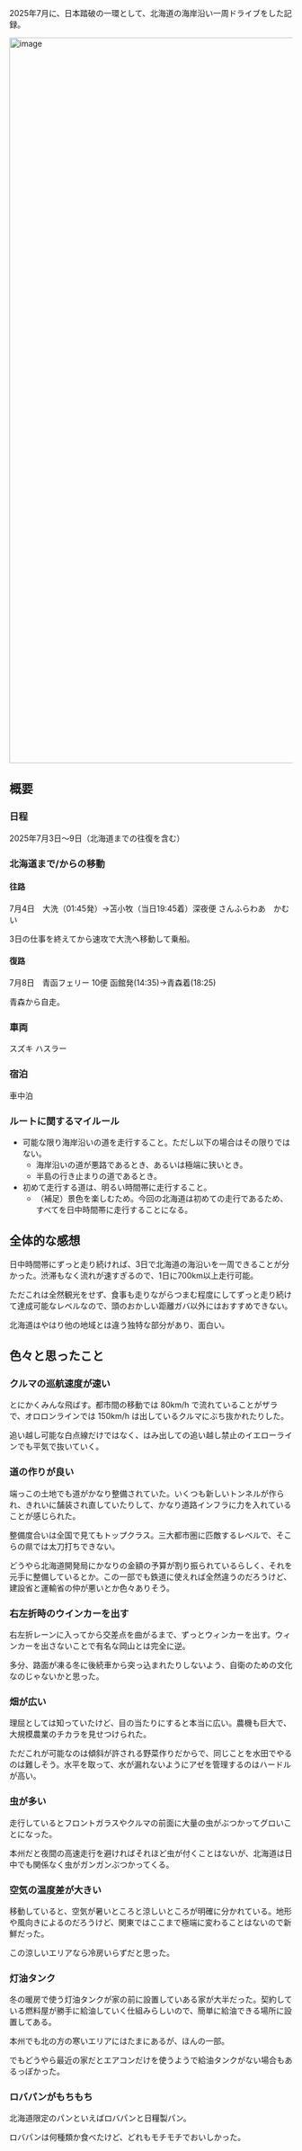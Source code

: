 2025年7月に、日本踏破の一環として、北海道の海岸沿い一周ドライブをした記録。

<img width="1291" alt="image" src="https://github.com/user-attachments/assets/728b553e-3371-4667-bb3c-95b10fbe17ad" />

## 概要

### 日程

2025年7月3日〜9日（北海道までの往復を含む）

### 北海道まで/からの移動

#### 往路

7月4日　大洗（01:45発）→苫小牧（当日19:45着）深夜便 さんふらわあ　かむい

3日の仕事を終えてから速攻で大洗へ移動して乗船。

#### 復路

7月8日　青函フェリー 10便 函館発(14:35)→青森着(18:25)

青森から自走。

### 車両

スズキ ハスラー

### 宿泊

車中泊

### ルートに関するマイルール

- 可能な限り海岸沿いの道を走行すること。ただし以下の場合はその限りではない。
  - 海岸沿いの道が悪路であるとき、あるいは極端に狭いとき。
  - 半島の行き止まりの道であるとき。
- 初めて走行する道は、明るい時間帯に走行すること。
  - （補足）景色を楽しむため。今回の北海道は初めての走行であるため、すべてを日中時間帯に走行することになる。


## 全体的な感想

日中時間帯にずっと走り続ければ、3日で北海道の海沿いを一周できることが分かった。渋滞もなく流れが速すぎるので、1日に700km以上走行可能。

ただこれは全然観光をせず、食事も走りながらつまむ程度にしてずっと走り続けて達成可能なレベルなので、頭のおかしい距離ガバ以外にはおすすめできない。

北海道はやはり他の地域とは違う独特な部分があり、面白い。


## 色々と思ったこと

### クルマの巡航速度が速い

とにかくみんな飛ばす。都市間の移動では 80km/h で流れていることがザラで、オロロンラインでは 150km/h は出しているクルマにぶち抜かれたりした。

追い越し可能な白点線だけではなく、はみ出しての追い越し禁止のイエローラインでも平気で抜いていく。

### 道の作りが良い

端っこの土地でも道がかなり整備されていた。いくつも新しいトンネルが作られ、きれいに舗装され直していたりして、かなり道路インフラに力を入れていることが感じられた。

整備度合いは全国で見てもトップクラス。三大都市圏に匹敵するレベルで、そこらの県では太刀打ちできない。

どうやら北海道開発局にかなりの金額の予算が割り振られているらしく、それを元手に整備しているとか。この一部でも鉄道に使えれば全然違うのだろうけど、建設省と運輸省の仲が悪いとか色々ありそう。

### 右左折時のウインカーを出す

右左折レーンに入ってから交差点を曲がるまで、ずっとウィンカーを出す。ウィンカーを出さないことで有名な岡山とは完全に逆。

多分、路面が凍る冬に後続車から突っ込まれたりしないよう、自衛のための文化なのじゃないかと思った。

### 畑が広い

理屈としては知っていたけど、目の当たりにすると本当に広い。農機も巨大で、大規模農業のチカラを見せつけられた。

ただこれが可能なのは傾斜が許される野菜作りだからで、同じことを水田でやるのは難しそう。水平を取って、水が漏れないようにアゼを管理するのはハードルが高い。

### 虫が多い

走行しているとフロントガラスやクルマの前面に大量の虫がぶつかってグロいことになった。

本州だと夜間の高速走行を避ければそれほど虫が付くことはないが、北海道は日中でも関係なく虫がガンガンぶつかってくる。

### 空気の温度差が大きい

移動していると、空気が暑いところと涼しいところが明確に分かれている。地形や風向きによるのだろうけど、関東ではここまで極端に変わることはないので新鮮だった。

この涼しいエリアなら冷房いらずだと思った。

### 灯油タンク

冬の暖房で使う灯油タンクが家の前に設置していある家が大半だった。契約している燃料屋が勝手に給油していく仕組みらしいので、簡単に給油できる場所に設置してある。

本州でも北の方の寒いエリアにはたまにあるが、ほんの一部。

でもどうやら最近の家だとエアコンだけを使うようで給油タンクがない場合もあるっぽかった。

### ロバパンがもちもち

北海道限定のパンといえばロバパンと日糧製パン。

ロバパンは何種類か食べたけど、どれもモチモチでおいしかった。


